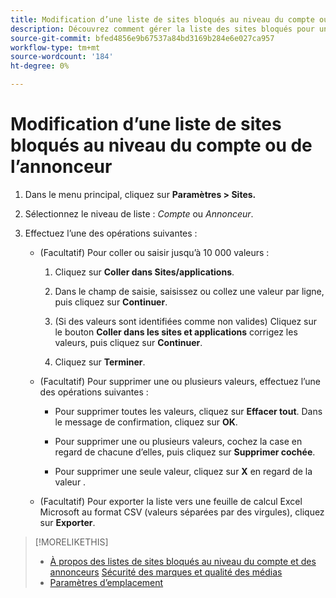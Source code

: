 ```yaml
---
title: Modification d’une liste de sites bloqués au niveau du compte ou de l’annonceur
description: Découvrez comment gérer la liste des sites bloqués pour un compte ou un annonceur.
source-git-commit: bfed4856e9b67537a84bd3169b284e6e027ca957
workflow-type: tm+mt
source-wordcount: '184'
ht-degree: 0%

---
```


# Modification d’une liste de sites bloqués au niveau du compte ou de l’annonceur

1. Dans le menu principal, cliquez sur **Paramètres > Sites.**

1. Sélectionnez le niveau de liste : *Compte* ou *Annonceur*.

1. Effectuez l’une des opérations suivantes :

   * (Facultatif) Pour coller ou saisir jusqu’à 10 000 valeurs :

      1. Cliquez sur **Coller dans Sites/applications**.

      1. Dans le champ de saisie, saisissez ou collez une valeur par ligne, puis cliquez sur **Continuer**.

      1. (Si des valeurs sont identifiées comme non valides) Cliquez sur le bouton **Coller dans les sites et applications** corrigez les valeurs, puis cliquez sur **Continuer**.

      1. Cliquez sur **Terminer**.
   * (Facultatif) Pour supprimer une ou plusieurs valeurs, effectuez l’une des opérations suivantes :

      * Pour supprimer toutes les valeurs, cliquez sur **Effacer tout**. Dans le message de confirmation, cliquez sur **OK**.

      * Pour supprimer une ou plusieurs valeurs, cochez la case en regard de chacune d’elles, puis cliquez sur **Supprimer cochée**.

      * Pour supprimer une seule valeur, cliquez sur **X** en regard de la valeur .
   * (Facultatif) Pour exporter la liste vers une feuille de calcul Excel Microsoft au format CSV (valeurs séparées par des virgules), cliquez sur **Exporter**.



>[!MORELIKETHIS]
>
>* [À propos des listes de sites bloqués au niveau du compte et des annonceurs](/help/dsp/admin/blocked-sites-list-about.md)
   > [Sécurité des marques et qualité des médias](/help/dsp/introduction/features/brand-safety-media-quality.md)
>* [Paramètres d’emplacement](/help/dsp/campaign-management/placements/placement-settings.md)

